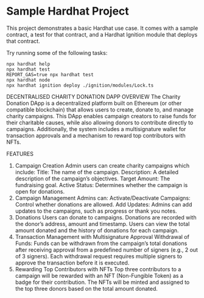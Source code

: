 # Sample Hardhat Project

This project demonstrates a basic Hardhat use case. It comes with a sample contract, a test for that contract, and a Hardhat Ignition module that deploys that contract.

Try running some of the following tasks:

```shell
npx hardhat help
npx hardhat test
REPORT_GAS=true npx hardhat test
npx hardhat node
npx hardhat ignition deploy ./ignition/modules/Lock.ts
```
DECENTRALISED CHARITY DONATION DAPP
OVERVIEW
The Charity Donation DApp is a decentralized platform built on Ethereum (or other compatible blockchain) that allows users to create, donate to, and manage charity campaigns. This DApp enables campaign creators to raise funds for their charitable causes, while also allowing donors to contribute directly to campaigns. Additionally, the system includes a multisignature wallet for transaction approvals and a mechanism to reward top contributors with NFTs.

FEATURES 
1. Campaign Creation
Admin users can create charity campaigns which include:
Title: The name of the campaign.
Description: A detailed description of the campaign’s objectives.
Target Amount: The fundraising goal.
Active Status: Determines whether the campaign is open for donations.
2. Campaign Management
Admins can:
Activate/Deactivate Campaigns: Control whether donations are allowed.
Add Updates: Admins can add updates to the campaigns, such as progress or thank you notes.
3. Donations
Users can donate to campaigns.
Donations are recorded with the donor’s address, amount and timestamp.
Users can view the total amount donated and the history of donations for each campaign.
4. Transaction Management with Multisignature Approval
Withdrawal of Funds: Funds can be withdrawn from the campaign’s total donations after receiving approval from a predefined number of signers (e.g., 2 out of 3 signers).
Each withdrawal request requires multiple signers to approve the transaction before it is executed.
5. Rewarding Top Contributors with NFTs
Top three contributors to a campaign will be rewarded with an NFT (Non-Fungible Token) as a badge for their contribution.
The NFTs will be minted and assigned to the top three donors based on the total amount donated.
